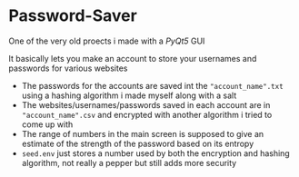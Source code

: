 # Password-Saver
One of the very old proects i made with a _PyQt5_ GUI

It basically lets you make an account to store your usernames and passwords for various websites
- The passwords for the accounts are saved int the `"account_name".txt` using a hashing algorithm i made myself along with a salt
- The websites/usernames/passwords saved in each account are in `"account_name".csv` and encrypted with another algorithm i tried to come up with
- The range of numbers in the main screen is supposed to give an estimate of the strength of the password based on its entropy 
- `seed.env` just stores a number used by both the encryption and hashing algorithm, not really a pepper but still adds more security